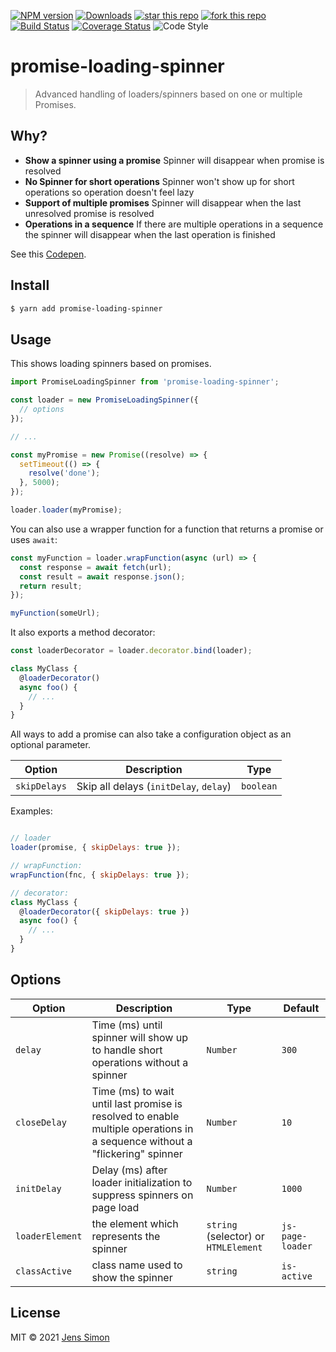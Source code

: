 [![NPM version][npm-image]][npm-url] [![Downloads][npm-downloads-image]][npm-url] [![star this repo][gh-stars-image]][gh-url] [![fork this repo][gh-forks-image]][gh-url] [![Build Status][travis-image]][travis-url] [![Coverage Status][coveralls-image]][coveralls-url] ![Code Style][codestyle-image]

# promise-loading-spinner

> Advanced handling of loaders/spinners based on one or multiple Promises.

## Why?

- **Show a spinner using a promise** Spinner will disappear when promise is resolved
- **No Spinner for short operations** Spinner won't show up for short operations so operation doesn't feel lazy
- **Support of multiple promises** Spinner will disappear when the last unresolved promise is resolved
- **Operations in a sequence** If there are multiple operations in a sequence the spinner will disappear when the last operation is finished

See this [Codepen](https://codepen.io/jenssimon/pen/NJmmJe).

## Install

```sh
$ yarn add promise-loading-spinner
```

## Usage

This shows loading spinners based on promises.

```javascript
import PromiseLoadingSpinner from 'promise-loading-spinner';

const loader = new PromiseLoadingSpinner({
  // options
});

// ...

const myPromise = new Promise((resolve) => {
  setTimeout(() => {
    resolve('done');
  }, 5000);
});

loader.loader(myPromise);
```

You can also use a wrapper function for a function that returns a promise or uses `await`:

```javascript
const myFunction = loader.wrapFunction(async (url) => {
  const response = await fetch(url);
  const result = await response.json();
  return result;
});

myFunction(someUrl);
```

It also exports a method decorator:

```javascript
const loaderDecorator = loader.decorator.bind(loader);

class MyClass {
  @loaderDecorator()
  async foo() {
    // ...
  }
}
```

All ways to add a promise can also take a configuration object as an optional parameter.

Option  | Description | Type
--------|-------------|------
`skipDelays` |  Skip all delays (`initDelay`, `delay`) | `boolean`

Examples:

```javascript

// loader
loader(promise, { skipDelays: true });

// wrapFunction:
wrapFunction(fnc, { skipDelays: true });

// decorator:
class MyClass {
  @loaderDecorator({ skipDelays: true })
  async foo() {
    // ...
  }
}
```

## Options

Option  | Description | Type | Default
--------|-------------|------|--------
`delay` | Time (ms) until spinner will show up to handle short operations without a spinner | `Number` | `300`
`closeDelay` | Time (ms) to wait until last promise is resolved to enable multiple operations in a sequence without a "flickering" spinner | `Number` | `10`
`initDelay` | Delay (ms) after loader initialization to suppress spinners on page load | `Number` | `1000`
`loaderElement` | the element which represents the spinner | `string` (selector) or `HTMLElement`| `js-page-loader`
`classActive` | class name used to show the spinner | `string` | `is-active`

## License

MIT © 2021 [Jens Simon](https://github.com/jenssimon)

[npm-url]: https://www.npmjs.com/package/promise-loading-spinner
[npm-image]: https://badgen.net/npm/v/promise-loading-spinner
[npm-downloads-image]: https://badgen.net/npm/dw/promise-loading-spinner

[gh-url]: https://github.com/jenssimon/promise-loading-spinner
[gh-stars-image]: https://badgen.net/github/stars/jenssimon/promise-loading-spinner
[gh-forks-image]: https://badgen.net/github/forks/jenssimon/promise-loading-spinner

[travis-url]: https://travis-ci.com/jenssimon/promise-loading-spinner
[travis-image]: https://travis-ci.com/jenssimon/promise-loading-spinner.svg?branch=master

[coveralls-url]: https://coveralls.io/github/jenssimon/promise-loading-spinner?branch=master
[coveralls-image]: https://coveralls.io/repos/github/jenssimon/promise-loading-spinner/badge.svg?branch=master

[codestyle-image]: https://badgen.net/badge/code%20style/airbnb/f2a
